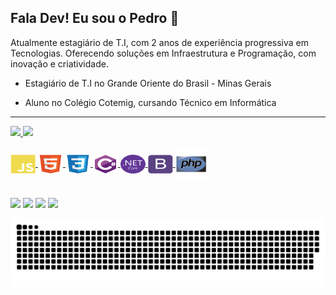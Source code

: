 ## Fala Dev! Eu sou o Pedro 👋



<p> Atualmente estagiário de T.I, com 2 anos de experiência progressiva em Tecnologias. Oferecendo soluções em Infraestrutura e Programação, com inovação e criatividade.</p>

* Estagiário de T.I no Grande Oriente do Brasil - Minas Gerais

* Aluno no Colégio Cotemig, cursando Técnico em Informática

<hr>

 <div>
  <a href="https://github.com/pedriin647">
  <img height="180em" src="https://github-readme-stats.vercel.app/api?username=pedriin647&show_icons=true&theme=dark&include_all_commits=true&count_private=true"/>
  <img height="180em" src="https://github-readme-stats.vercel.app/api/top-langs/?username=pedriin647&layout=compact&langs_count=8&theme=dark"/>
</div>
  
  <div style="display: inline_block"><br>
  <img align="center" alt="Js" height="30" width="40" src="https://raw.githubusercontent.com/devicons/devicon/master/icons/javascript/javascript-plain.svg">
  <img align="center" alt="HTML" height="30" width="40" src="https://raw.githubusercontent.com/devicons/devicon/master/icons/html5/html5-original.svg">
  <img align="center" alt="CSS" height="30" width="40" src="https://raw.githubusercontent.com/devicons/devicon/master/icons/css3/css3-original.svg">
  <img align="center" alt="Csharp" height="30" width="40" src="https://raw.githubusercontent.com/devicons/devicon/master/icons/csharp/csharp-original.svg">
  <img align="center" alt="Dotnet" height="30" width="40" src="https://raw.githubusercontent.com/devicons/devicon/master/icons/dotnetcore/dotnetcore-original.svg">
  <img align="center" alt="bootstrap" height="30" width="40" src="https://raw.githubusercontent.com/devicons/devicon/master/icons/bootstrap/bootstrap-plain.svg">  
  <img align="center" alt="php"  width="50" src="https://raw.githubusercontent.com/devicons/devicon/master/icons/php/php-original.svg">
    
    
</div>
  
  
## 
  
<div> 
  
  <a href="https://instagram.com/pedriin646" target="_blank"><img src="https://img.shields.io/badge/-Instagram-%23E4405F?style=for-the-badge&logo=instagram&logoColor=white" target="_blank"></a>
 	<a href="https://www.twitch.tv/deprin647" target="_blank"><img src="https://img.shields.io/badge/Twitch-9146FF?style=for-the-badge&logo=twitch&logoColor=white" target="_blank"></a>
  <a href = "mailto:leonelpedro443@gmail.com"><img src="https://img.shields.io/badge/-Gmail-%23333?style=for-the-badge&logo=gmail&logoColor=white" target="_blank"></a>
  <a href=  "https://www.linkedin.com/in/pedro-leonel-52980a210/" target="_blank"><img src="https://img.shields.io/badge/-LinkedIn-%230077B5?style=for-the-badge&logo=linkedin&logoColor=white" target="_blank"></a> 
  
</div>
 
   ![Snake animation](https://github.com/pedriin647/pedriin647/blob/output/github-contribution-grid-snake.svg)

